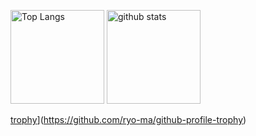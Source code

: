 <p align="left"> 
  <img alt="Top Langs" height="150px" src="https://github-readme-stats.vercel.app/api/top-langs/?username=endodaigakuseitaishi&layout=compact&count_private=true&show_icons=true&theme=onedark" />
  <img alt="github stats" height="150px" src="https://github-readme-stats.vercel.app/api?username=endodaigakuseitaishi&count_private=true&show_icons=true&show_icons=true&theme=onedark" />
</p>

[trophy](https://github-profile-trophy.vercel.app/?username=endodaigakuseitaishi&theme=onedark&column=7
)](https://github.com/ryo-ma/github-profile-trophy)
